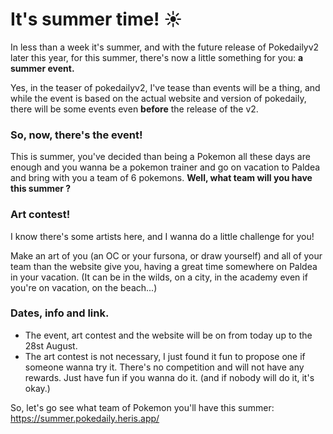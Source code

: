 # It's summer time! ☀️

In less than a week it's summer, and with the future release of Pokedailyv2 later this year, for this summer, there's now a little something for you: **a summer event.**

Yes, in the teaser of pokedailyv2, I've tease than events will be a thing, and while the event is based on the actual website and version of pokedaily, there will be some events even **before** the release of the v2.

### So, now, there's the event!

This is summer, you've decided than being a Pokemon all these days are enough and you wanna be a pokemon trainer and go on vacation to Paldea and bring with you a team of 6 pokemons. **Well, what team will you have this summer ?**

### Art contest!

I know there's some artists here, and I wanna do a little challenge for you!

Make an art of you (an OC or your fursona, or draw yourself) and all of your team than the website give you, having a great time somewhere on Paldea in your vacation. (It can be in the wilds, on a city, in the academy even if you're on vacation, on the beach...)

### Dates, info and link.

- The event, art contest and the website will be on from today up to the 28st August.
- The art contest is not necessary, I just found it fun to propose one if someone wanna try it. There's no competition and will not have any rewards. Just have fun if you wanna do it. (and if nobody will do it, it's okay.)

So, let's go see what team of Pokemon you'll have this summer: https://summer.pokedaily.heris.app/
